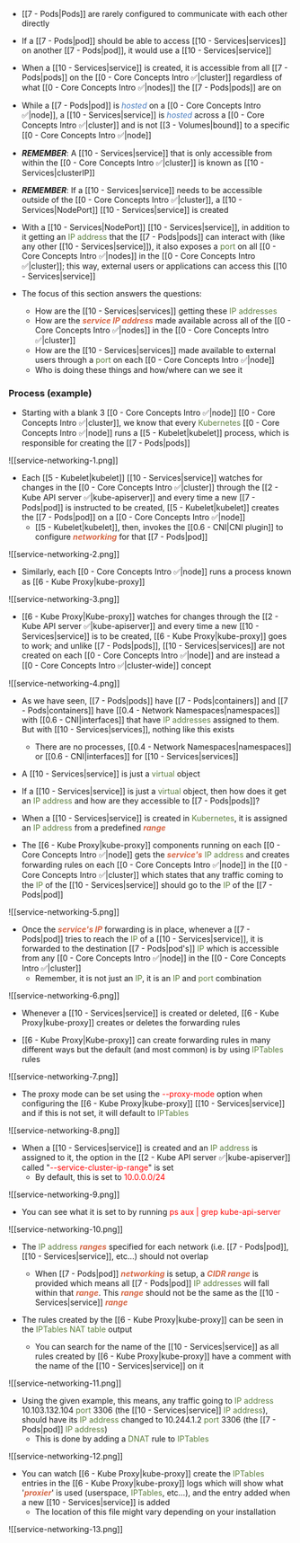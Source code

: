 - [[7 - Pods|Pods]] are rarely configured to communicate with each other directly

- If a [[7 - Pods|pod]] should be able to access [[10 - Services|services]] on another [[7 - Pods|pod]], it would use a [[10 - Services|service]]

- When a [[10 - Services|service]] is created, it is accessible from all [[7 - Pods|pods]] on the [[0 - Core Concepts Intro ✅|cluster]] regardless of what [[0 - Core Concepts Intro ✅|nodes]] the [[7 - Pods|pods]] are on

- While a [[7 - Pods|pod]] is <i><span style="color:#477bbe">hosted</span></i> on a [[0 - Core Concepts Intro ✅|node]], a [[10 - Services|service]] is <i><span style="color:#477bbe">hosted</span></i> across a [[0 - Core Concepts Intro ✅|cluster]] and is not [[3 - Volumes|bound]] to a specific [[0 - Core Concepts Intro ✅|node]]

- ***REMEMBER***: A [[10 - Services|service]] that is only accessible from within the [[0 - Core Concepts Intro ✅|cluster]] is known as [[10 - Services|clusterIP]]

- ***REMEMBER***: If a [[10 - Services|service]] needs to be accessible outside of the [[0 - Core Concepts Intro ✅|cluster]], a [[10 - Services|NodePort]] [[10 - Services|service]] is created

- With a [[10 - Services|NodePort]] [[10 - Services|service]], in addition to it getting an <span style="color:#5c7e3e">IP address</span> that the [[7 - Pods|pods]] can interact with (like any other [[10 - Services|service]]), it also exposes a <span style="color:#5c7e3e">port</span> on all [[0 - Core Concepts Intro ✅|nodes]] in the [[0 - Core Concepts Intro ✅|cluster]]; this way, external users or applications can access this [[10 - Services|service]]

- The focus of this section answers the questions:
	- How are the [[10 - Services|services]] getting these <span style="color:#5c7e3e">IP addresses</span>
	- How are the <b><i><span style="color:#d46644">service IP address</span></i></b> made available across all of the [[0 - Core Concepts Intro ✅|nodes]] in the [[0 - Core Concepts Intro ✅|cluster]]
	- How are the [[10 - Services|services]] made available to external users through a <span style="color:#5c7e3e">port</span> on each [[0 - Core Concepts Intro ✅|node]]
	- Who is doing these things and how/where can we see it

### Process (example)

- Starting with a blank 3 [[0 - Core Concepts Intro ✅|node]] [[0 - Core Concepts Intro ✅|cluster]], we know that every <span style="color:#5c7e3e">Kubernetes</span> [[0 - Core Concepts Intro ✅|node]] runs a [[5 - Kubelet|kubelet]] process, which is responsible for creating the [[7 - Pods|pods]]

![[service-networking-1.png]]

- Each [[5 - Kubelet|kubelet]] [[10 - Services|service]] watches for changes in the [[0 - Core Concepts Intro ✅|cluster]] through the [[2 - Kube API server ✅|kube-apiserver]] and every time a new [[7 - Pods|pod]] is instructed to be created, [[5 - Kubelet|kubelet]] creates the [[7 - Pods|pod]] on a [[0 - Core Concepts Intro ✅|node]]
	- [[5 - Kubelet|kubelet]], then, invokes the [[0.6 - CNI|CNI plugin]] to configure <b><i><span style="color:#d46644">networking</span></i></b> for that [[7 - Pods|pod]]

![[service-networking-2.png]]

- Similarly, each [[0 - Core Concepts Intro ✅|node]] runs a process known as [[6 - Kube Proxy|kube-proxy]]

![[service-networking-3.png]]

- [[6 - Kube Proxy|Kube-proxy]] watches for changes through the [[2 - Kube API server ✅|kube-apiserver]] and every time a new [[10 - Services|service]] is to be created, [[6 - Kube Proxy|kube-proxy]] goes to work; and unlike [[7 - Pods|pods]], [[10 - Services|services]] are not created on each [[0 - Core Concepts Intro ✅|node]] and are instead a [[0 - Core Concepts Intro ✅|cluster-wide]] concept

![[service-networking-4.png]]

- As we have seen, [[7 - Pods|pods]] have [[7 - Pods|containers]] and [[7 - Pods|containers]] have [[0.4 - Network Namespaces|namespaces]] with [[0.6 - CNI|interfaces]] that have <span style="color:#5c7e3e">IP addresses</span> assigned to them. But with [[10 - Services|services]], nothing like this exists
	- There are no processes, [[0.4 - Network Namespaces|namespaces]] or [[0.6 - CNI|interfaces]] for [[10 - Services|services]]

- A [[10 - Services|service]] is just a <span style="color:#5c7e3e">virtual</span> object

- If a [[10 - Services|service]] is just a <span style="color:#5c7e3e">virtual</span> object, then how does it get an <span style="color:#5c7e3e">IP address</span> and how are they accessible to [[7 - Pods|pods]]?

- When a [[10 - Services|service]] is created in <span style="color:#5c7e3e">Kubernetes</span>, it is assigned an <span style="color:#5c7e3e">IP address</span> from a predefined <b><i><span style="color:#d46644">range</span></i></b>

- The [[6 - Kube Proxy|kube-proxy]] components running on each [[0 - Core Concepts Intro ✅|node]] gets the <b><i><span style="color:#d46644">service's</span></i></b> <span style="color:#5c7e3e">IP address</span> and creates forwarding rules on each [[0 - Core Concepts Intro ✅|node]] in the [[0 - Core Concepts Intro ✅|cluster]] which states that any traffic coming to the <span style="color:#5c7e3e">IP</span> of the [[10 - Services|service]] should go to the <span style="color:#5c7e3e">IP</span> of the [[7 - Pods|pod]]

![[service-networking-5.png]]

- Once the <b><i><span style="color:#d46644">service's IP</span></i></b> forwarding is in place, whenever a [[7 - Pods|pod]] tries to reach the <span style="color:#5c7e3e">IP</span> of a [[10 - Services|service]], it is forwarded to the destination [[7 - Pods|pod's]] <span style="color:#5c7e3e">IP</span> which is accessible from any [[0 - Core Concepts Intro ✅|node]] in the [[0 - Core Concepts Intro ✅|cluster]]
	- Remember, it is not just an <span style="color:#5c7e3e">IP</span>, it is an <span style="color:#5c7e3e">IP</span> and <span style="color:#5c7e3e">port</span> combination

![[service-networking-6.png]]

- Whenever a [[10 - Services|service]] is created or deleted, [[6 - Kube Proxy|kube-proxy]] creates or deletes the forwarding rules

- [[6 - Kube Proxy|Kube-proxy]] can create forwarding rules in many different ways but the default (and most common) is by using <span style="color:#5c7e3e">IPTables</span> rules

![[service-networking-7.png]]

- The proxy mode can be set using the <span style="color:red">--proxy-mode</span> option when configuring the [[6 - Kube Proxy|kube-proxy]] [[10 - Services|service]] and if this is not set, it will default to <span style="color:#5c7e3e">IPTables</span>

![[service-networking-8.png]]

- When a [[10 - Services|service]] is created and an <span style="color:#5c7e3e">IP address</span> is assigned to it, the option in the [[2 - Kube API server ✅|kube-apiserver]] called "<span style="color:red">--service-cluster-ip-range</span>" is set
	- By default, this is set to <span style="color:red">10.0.0.0/24</span>

![[service-networking-9.png]]

- You can see what it is set to by running <span style="color:red">ps aux | grep kube-api-server</span>

![[service-networking-10.png]]

- The <span style="color:#5c7e3e">IP address</span> <b><i><span style="color:#d46644">ranges</span></i></b> specified for each network (i.e. [[7 - Pods|pod]], [[10 - Services|service]], etc…) should not overlap
	- When [[7 - Pods|pod]] <b><i><span style="color:#d46644">networking</span></i></b> is setup, a <b><i><span style="color:#d46644">CIDR range</span></i></b> is provided which means all [[7 - Pods|pod]] <span style="color:#5c7e3e">IP addresses</span> will fall within that <b><i><span style="color:#d46644">range</span></i></b>. This <b><i><span style="color:#d46644">range</span></i></b> should not be the same as the [[10 - Services|service]] <b><i><span style="color:#d46644">range</span></i></b>

- The rules created by the [[6 - Kube Proxy|kube-proxy]] can be seen in the <span style="color:#5c7e3e">IPTables NAT table</span> output
	- You can search for the name of the [[10 - Services|service]] as all rules created by [[6 - Kube Proxy|kube-proxy]] have a comment with the name of the [[10 - Services|service]] on it

![[service-networking-11.png]]

- Using the given example, this means, any traffic going to <span style="color:#5c7e3e">IP address</span> 10.103.132.104 <span style="color:#5c7e3e">port</span> 3306 (the [[10 - Services|service]] <span style="color:#5c7e3e">IP address</span>),  should have its <span style="color:#5c7e3e">IP address</span> changed to 10.244.1.2 <span style="color:#5c7e3e">port</span> 3306 (the [[7 - Pods|pod]] <span style="color:#5c7e3e">IP address</span>)
	- This is done by adding a <span style="color:#5c7e3e">DNAT</span> rule to <span style="color:#5c7e3e">IPTables</span>

![[service-networking-12.png]]

- You can watch [[6 - Kube Proxy|kube-proxy]] create the <span style="color:#5c7e3e">IPTables</span> entries in the [[6 - Kube Proxy|kube-proxy]] logs which will show what '<b><i><span style="color:#d46644">proxier</span></i></b>' is used (userspace, <span style="color:#5c7e3e">IPTables</span>, etc…), and the entry added when a new [[10 - Services|service]] is added
	- The location of this file might vary depending on your installation

![[service-networking-13.png]]
